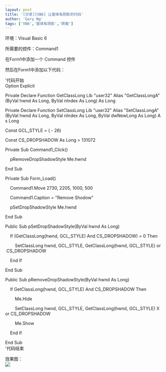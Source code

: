 ```yaml
---
layout: post
title: '[分享][VB6] 让窗体有阴影的代码'
author: 'Gary Ng'
tags: ['VB6','窗体有阴影','转载']
---
```


环境：Visual Basic 6  
  
所需要的控件：Command1  
  
 在Form1中添加一个 Command 控件  
  
 然后在Form1中添加以下代码：  
  
'代码开始  
 Option Explicit
  

Private Declare Function GetClassLong Lib "user32" Alias "GetClassLongA" (ByVal hwnd As Long, ByVal nIndex As Long) As Long  
  

Private Declare Function SetClassLong Lib "user32" Alias "SetClassLongA" (ByVal hwnd As Long, ByVal nIndex As Long, ByVal dwNewLong As Long) As Long  
  
 Const GCL\_STYLE = ( - 26)  
  
 Const CS\_DROPSHADOW As Long = 131072  
  
  
 Private Sub Command1\_Click()  
  
     pRemoveDropShadowStyle Me.hwnd  
  
 End Sub  
  
 Private Sub Form\_Load()  
  
     Command1.Move 2730, 2205, 1000, 500  
  
  
     Command1.Caption = "Remove Shodow"  
  
  
     pSetDropShadowStyle Me.hwnd  
  
  
 End Sub  
  
 Public Sub pSetDropShadowStyle(ByVal hwnd As Long)  
  
     If (GetClassLong(hwnd, GCL\_STYLE) And CS\_DROPSHADOW) = 0 Then  
  

        SetClassLong hwnd, GCL\_STYLE, GetClassLong(hwnd, GCL\_STYLE) or CS\_DROPSHADOW  
  
  
     End If  
  
 End Sub  
  
 Public Sub pRemoveDropShadowStyle(ByVal hwnd As Long)  
  
     If GetClassLong(hwnd, GCL\_STYLE) And CS\_DROPSHADOW Then  
  
         Me.Hide  
  
  

        SetClassLong hwnd, GCL\_STYLE, GetClassLong(hwnd, GCL\_STYLE) Xor CS\_DROPSHADOW  
  
  
         Me.Show  
  
  
     End If  
  
 End Sub   
 '代码结束  
  
  
 效果图：  
[![](http://1.bp.blogspot.com/-D3VOuiDkvO4/TuX4_Bgs4BI/AAAAAAAAA6A/A76h2O_-sOg/s1600/2011-12-12+20-46-50.jpg)](http://1.bp.blogspot.com/-D3VOuiDkvO4/TuX4_Bgs4BI/AAAAAAAAA6A/A76h2O_-sOg/s1600/2011-12-12+20-46-50.jpg)
  

